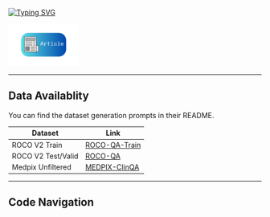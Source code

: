 [![Typing SVG](https://readme-typing-svg.herokuapp.com?font=Space+Mono&size=50&duration=1500&color=57a773&center=true&vCenter=true&multiline=true&width=1335&height=300&lines=Adapting+Lightweight+Multimodal+Model;for+Radiological+Visual+Question+Answering;A+Practical+Approach)](https://git.io/typing-svg)

<p>
<img src="./assets/article.png" alt="DRAFT" style="height: 84px;">
</p>

---
## Data Availablity
You can find the dataset generation prompts in their README.

| Dataset            | Link |
|--------------------|------|
| ROCO V2 Train     | [ROCO-QA-Train](https://huggingface.co/datasets/adishourya/ROCO-QA-Train) |
| ROCO V2 Test/Valid | [ROCO-QA](https://huggingface.co/datasets/adishourya/ROCO-QA) |
| Medpix Unfiltered | [MEDPIX-ClinQA](https://huggingface.co/datasets/adishourya/MEDPIX-ClinQA) |

---
## Code Navigation

